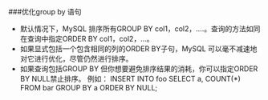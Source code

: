 ###优化group by 语句
* 默认情况下，MySQL 排序所有GROUP BY col1，col2，....。查询的方法如同在查询中指定ORDER BY col1，col2，...。
* 如果显式包括一个包含相同的列的ORDER BY子句，MySQL 可以毫不减速地对它进行优化，尽管仍然进行排序。
* 如果查询包括GROUP BY 但你想要避免排序结果的消耗，你可以指定ORDER BY NULL禁止排序。
	例如：
	INSERT INTO foo SELECT a, COUNT(*) FROM bar GROUP BY a ORDER BY NULL;
